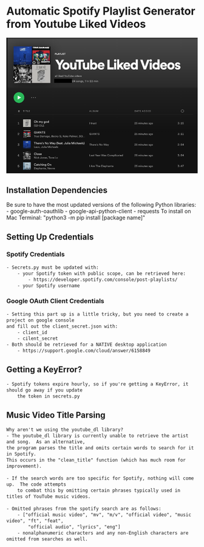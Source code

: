 # Automatic Spotify Playlist Generator from Youtube Liked Videos
![image of created Spotify playlist](working_proj.png)

## Installation Dependencies
Be sure to have the most updated versions of the following Python libraries:
	- google-auth-oauthlib
	- google-api-python-client
	- requests
To install on Mac Terminal: 
	"python3 -m pip install [package name]"

## Setting Up Credentials
### Spotify Credentials
	- Secrets.py must be updated with:
		- your Spotify token with public scope, can be retrieved here: 
			- https://developer.spotify.com/console/post-playlists/
		- your Spotify username

### Google OAuth Client Credentials
	- Setting this part up is a little tricky, but you need to create a project on google console 
	and fill out the client_secret.json with:
		- client_id
		- cilent_secret
	- Both should be retrieved for a NATIVE desktop application 
		- https://support.google.com/cloud/answer/6158849


## Getting a KeyError?
	- Spotify tokens expire hourly, so if you're getting a KeyError, it should go away if you update 
		the token in secrets.py

## Music Video Title Parsing
	Why aren't we using the youtube_dl library?
	- The youtube_dl library is currently unable to retrieve the artist and song.  As an alternative,
	the program parses the title and omits certain words to search for it in Spotify.  
	This occurs in the "clean_title" function (which has much room for improvement). 

	- If the search words are too specific for Spotify, nothing will come up.  The code attempts 
		to combat this by omitting certain phrases typically used in titles of YouTube music videos. 

	- Omitted phrases from the spotify search are as follows:
		- ["official music video", "mv", "m/v", "official video", "music video", "ft", "feat", 
			"official audio", "lyrics", "eng"]
		- nonalphanumeric characters and any non-English characters are omitted from searches as well. 


 
